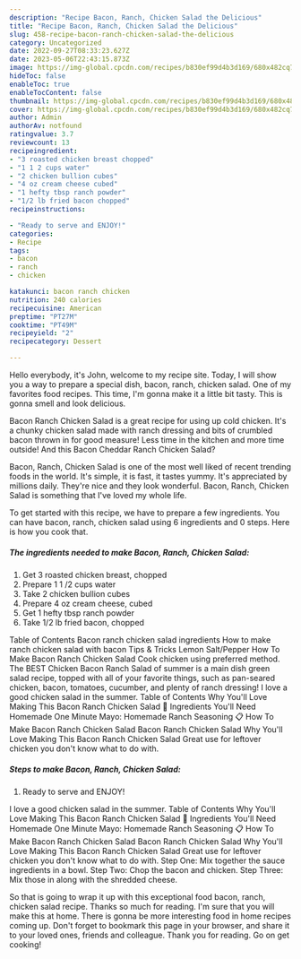 ```yaml
---
description: "Recipe Bacon, Ranch, Chicken Salad the Delicious"
title: "Recipe Bacon, Ranch, Chicken Salad the Delicious"
slug: 458-recipe-bacon-ranch-chicken-salad-the-delicious
category: Uncategorized
date: 2022-09-27T08:33:23.627Z
date: 2023-05-06T22:43:15.873Z
image: https://img-global.cpcdn.com/recipes/b830ef99d4b3d169/680x482cq70/bacon-ranch-chicken-salad-recipe-main-photo.jpg
hideToc: false
enableToc: true
enableTocContent: false
thumbnail: https://img-global.cpcdn.com/recipes/b830ef99d4b3d169/680x482cq70/bacon-ranch-chicken-salad-recipe-main-photo.jpg
cover: https://img-global.cpcdn.com/recipes/b830ef99d4b3d169/680x482cq70/bacon-ranch-chicken-salad-recipe-main-photo.jpg
author: Admin
authorAv: notfound
ratingvalue: 3.7
reviewcount: 13
recipeingredient:
- "3 roasted chicken breast chopped"
- "1 1 2 cups water"
- "2 chicken bullion cubes"
- "4 oz cream cheese cubed"
- "1 hefty tbsp ranch powder"
- "1/2 lb fried bacon chopped"
recipeinstructions:

- "Ready to serve and ENJOY!"
categories:
- Recipe
tags:
- bacon
- ranch
- chicken

katakunci: bacon ranch chicken 
nutrition: 240 calories
recipecuisine: American
preptime: "PT27M"
cooktime: "PT49M"
recipeyield: "2"
recipecategory: Dessert

---
```



Hello everybody, it's John, welcome to my recipe site. Today, I will show you a way to prepare a special dish, bacon, ranch, chicken salad. One of my favorites food recipes. This time, I'm gonna make it a little bit tasty. This is gonna smell and look delicious.

Bacon Ranch Chicken Salad is a great recipe for using up cold chicken. It&#39;s a chunky chicken salad made with ranch dressing and bits of crumbled bacon thrown in for good measure! Less time in the kitchen and more time outside! And this Bacon Cheddar Ranch Chicken Salad?

Bacon, Ranch, Chicken Salad is one of the most well liked of recent trending foods in the world. It's simple, it is fast, it tastes yummy. It's appreciated by millions daily. They're nice and they look wonderful. Bacon, Ranch, Chicken Salad is something that I've loved my whole life.


To get started with this recipe, we have to prepare a few ingredients. You can have bacon, ranch, chicken salad using 6 ingredients and 0 steps. Here is how you cook that.

<!--inarticleads1-->

##### The ingredients needed to make Bacon, Ranch, Chicken Salad:

1. Get 3 roasted chicken breast, chopped
1. Prepare 1 1 /2 cups water
1. Take 2 chicken bullion cubes
1. Prepare 4 oz cream cheese, cubed
1. Get 1 hefty tbsp ranch powder
1. Take 1/2 lb fried bacon, chopped


Table of Contents Bacon ranch chicken salad ingredients How to make ranch chicken salad with bacon Tips &amp; Tricks Lemon Salt/Pepper How To Make Bacon Ranch Chicken Salad Cook chicken using preferred method. The BEST Chicken Bacon Ranch Salad of summer is a main dish green salad recipe, topped with all of your favorite things, such as pan-seared chicken, bacon, tomatoes, cucumber, and plenty of ranch dressing! I love a good chicken salad in the summer. Table of Contents Why You&#39;ll Love Making This Bacon Ranch Chicken Salad 🐔 Ingredients You&#39;ll Need Homemade One Minute Mayo: Homemade Ranch Seasoning 📋 How To Make Bacon Ranch Chicken Salad Bacon Ranch Chicken Salad Why You&#39;ll Love Making This Bacon Ranch Chicken Salad Great use for leftover chicken you don&#39;t know what to do with. 

<!--inarticleads2-->

##### Steps to make Bacon, Ranch, Chicken Salad:


1. Ready to serve and ENJOY!

I love a good chicken salad in the summer. Table of Contents Why You&#39;ll Love Making This Bacon Ranch Chicken Salad 🐔 Ingredients You&#39;ll Need Homemade One Minute Mayo: Homemade Ranch Seasoning 📋 How To Make Bacon Ranch Chicken Salad Bacon Ranch Chicken Salad Why You&#39;ll Love Making This Bacon Ranch Chicken Salad Great use for leftover chicken you don&#39;t know what to do with. Step One: Mix together the sauce ingredients in a bowl. Step Two: Chop the bacon and chicken. Step Three: Mix those in along with the shredded cheese. 

So that is going to wrap it up with this exceptional food bacon, ranch, chicken salad recipe. Thanks so much for reading. I'm sure that you will make this at home. There is gonna be more interesting food in home recipes coming up. Don't forget to bookmark this page in your browser, and share it to your loved ones, friends and colleague. Thank you for reading. Go on get cooking!
